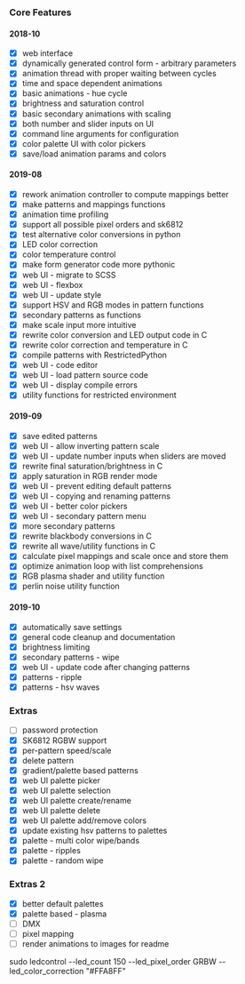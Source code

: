 ### Core Features
#### 2018-10
- [x] web interface
- [x] dynamically generated control form - arbitrary parameters
- [x] animation thread with proper waiting between cycles
- [x] time and space dependent animations
- [x] basic animations - hue cycle
- [x] brightness and saturation control
- [x] basic secondary animations with scaling
- [x] both number and slider inputs on UI
- [x] command line arguments for configuration
- [x] color palette UI with color pickers
- [x] save/load animation params and colors

#### 2019-08
- [x] rework animation controller to compute mappings better
- [x] make patterns and mappings functions
- [x] animation time profiling
- [x] support all possible pixel orders and sk6812
- [x] test alternative color conversions in python
- [x] LED color correction
- [x] color temperature control
- [x] make form generator code more pythonic
- [x] web UI - migrate to SCSS
- [x] web UI - flexbox
- [x] web UI - update style
- [x] support HSV and RGB modes in pattern functions
- [x] secondary patterns as functions
- [x] make scale input more intuitive
- [x] rewrite color conversion and LED output code in C
- [x] rewrite color correction and temperature in C
- [x] compile patterns with RestrictedPython
- [x] web UI - code editor
- [x] web UI - load pattern source code
- [x] web UI - display compile errors
- [x] utility functions for restricted environment

#### 2019-09
- [x] save edited patterns
- [x] web UI - allow inverting pattern scale
- [x] web UI - update number inputs when sliders are moved
- [x] rewrite final saturation/brightness in C
- [x] apply saturation in RGB render mode
- [x] web UI - prevent editing default patterns
- [x] web UI - copying and renaming patterns
- [x] web UI - better color pickers
- [x] web UI - secondary pattern menu
- [x] more secondary patterns
- [x] rewrite blackbody conversions in C
- [x] rewrite all wave/utility functions in C
- [x] calculate pixel mappings and scale once and store them
- [x] optimize animation loop with list comprehensions
- [x] RGB plasma shader and utility function
- [x] perlin noise utility function

#### 2019-10
- [x] automatically save settings
- [x] general code cleanup and documentation
- [x] brightness limiting
- [x] secondary patterns - wipe
- [x] web UI - update code after changing patterns
- [x] patterns - ripple
- [x] patterns - hsv waves

### Extras
- [ ] password protection
- [x] SK6812 RGBW support
- [x] per-pattern speed/scale
- [x] delete pattern
- [X] gradient/palette based patterns
- [X] web UI palette picker
- [x] web UI palette selection
- [x] web UI palette create/rename
- [x] web UI palette delete
- [x] web UI palette add/remove colors
- [x] update existing hsv patterns to palettes
- [x] palette - multi color wipe/bands
- [x] palette - ripples
- [x] palette - random wipe

### Extras 2
- [x] better default palettes
- [x] palette based - plasma
- [ ] DMX
- [ ] pixel mapping
- [ ] render animations to images for readme

sudo ledcontrol --led_count 150 --led_pixel_order GRBW --led_color_correction "#FFA8FF"
